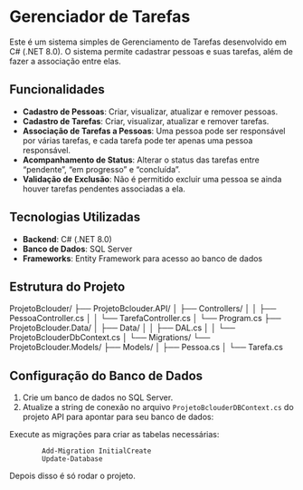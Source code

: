 # Gerenciador de Tarefas

Este é um sistema simples de Gerenciamento de Tarefas desenvolvido em C# (.NET 8.0). O sistema permite cadastrar pessoas e suas tarefas, além de fazer a associação entre elas. 

## Funcionalidades

- **Cadastro de Pessoas**: Criar, visualizar, atualizar e remover pessoas.
- **Cadastro de Tarefas**: Criar, visualizar, atualizar e remover tarefas.
- **Associação de Tarefas a Pessoas**: Uma pessoa pode ser responsável por várias tarefas, e cada tarefa pode ter apenas uma pessoa responsável.
- **Acompanhamento de Status**: Alterar o status das tarefas entre “pendente”, “em progresso” e “concluída”.
- **Validação de Exclusão**: Não é permitido excluir uma pessoa se ainda houver tarefas pendentes associadas a ela.

## Tecnologias Utilizadas

- **Backend**: C# (.NET 8.0)
- **Banco de Dados**: SQL Server
- **Frameworks**: Entity Framework para acesso ao banco de dados

## Estrutura do Projeto

ProjetoBclouder/
├── ProjetoBclouder.API/
│   ├── Controllers/
│   │   ├── PessoaController.cs
│   │   └── TarefaController.cs
│   └── Program.cs
├── ProjetoBclouder.Data/
│   ├── Data/
│   │   ├── DAL.cs
│   │   └── ProjetoBclouderDbContext.cs
│   └── Migrations/
└── ProjetoBclouder.Models/
    ├── Models/
    │   ├── Pessoa.cs
    │   └── Tarefa.cs

## Configuração do Banco de Dados

1. Crie um banco de dados no SQL Server.
2. Atualize a string de conexão no arquivo `ProjetoBclouderDBContext.cs` do projeto API para apontar para seu banco de dados:

Execute as migrações para criar as tabelas necessárias:

            Add-Migration InitialCreate
            Update-Database

Depois disso é só rodar o projeto.
